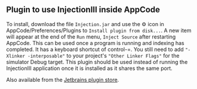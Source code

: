 ## Plugin to use InjectionIII inside AppCode

To install, download the file `Injection.jar` and use the ⚙️ icon in  AppCode/Preferences/Plugins to `Install plugin from disk...`. A new item will appear at the end of the `Run` menu, `Inject Source` after restarting AppCode. This can be used once a program is running and indexing has completed. It has a keyboard shortcut of control-=. You still need to add `"-Xlinker -interposable"` to your project's `"Other Linker Flags"` for the simulator Debug target. This plugin should be used instead of running the InjectionIII application once it is installed as it shares the same port.

Also available from the [Jetbrains plugin store](https://plugins.jetbrains.com/plugin/7187-injectioniii-for-appcode/).
